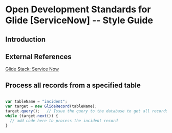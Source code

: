 Open Development Standards for Glide [ServiceNow] -- Style Guide
================================================================

Introduction
------------


External References
-------------------
[Glide Stack: Service Now](http://wiki.service-now.com/index.php?title=Glide_Stack)


Process all records from a specified table
------------------------------------------

``` js

var tableName = "incident";
var target = new GlideRecord(tableName);
target.query();   // Issue the query to the database to get all records
while (target.next()) {   
  // add code here to process the incident record
}

```